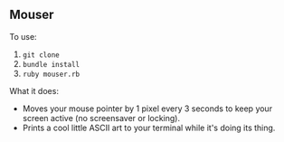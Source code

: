 ## Mouser
To use:
1. `git clone`
2. `bundle install`
3. `ruby mouser.rb`

What it does:
- Moves your mouse pointer by 1 pixel every 3 seconds to keep your screen active (no screensaver or locking).
- Prints a cool little ASCII art to your terminal while it's doing its thing.